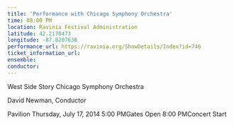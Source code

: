 ```yaml
---
title: 'Performance with Chicago Symphony Orchestra'
time: 08:00 PM
location: Ravinia Festival Administration
latitude: 42.2178473
longitude: -87.8207638
performance_url: https://ravinia.org/ShowDetails/Index?id=746
ticket_information_url: 
ensemble: 
conductor: 
---
```

West Side Story
Chicago Symphony Orchestra

David Newman, Conductor

Pavilion
Thursday, July 17, 2014
5:00 PMGates Open
8:00 PMConcert Start